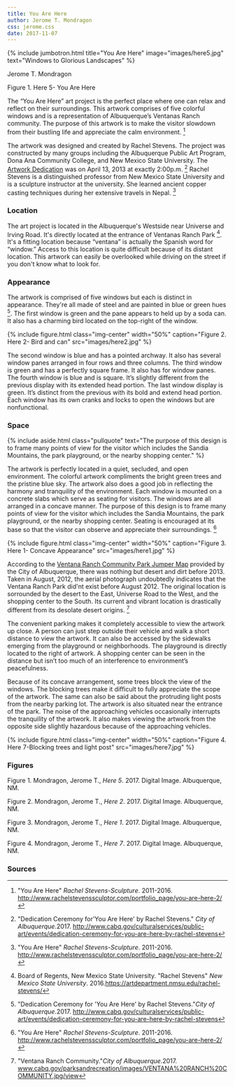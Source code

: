 ```yaml
---
title: You Are Here
author: Jerome T. Mondragon
css: jerome.css
date: 2017-11-07
---
```


{% include jumbotron.html
title="You Are Here"
image="images/here5.jpg"
text="Windows to Glorious Landscapes"
%} 

Jerome T. Mondragon

Figure 1. Here 5- You Are Here

The “You Are Here” art project is the perfect place where one can relax and reflect on their surroundings. This artwork comprises of five colorful windows and is a representation of Albuquerque’s Ventanas Ranch community. The purpose of this artwork is to make the visitor slowdown from their bustling life and appreciate the calm environment. [^source1] 

The artwork was designed and created by Rachel Stevens. The project was constructed by many groups including the Albuquerque Public Art Program, Dona Ana Community College, and New Mexico State University. The [Artwork Dedication](http://www.cabq.gov/culturalservices/public-art/events/dedication-ceremony-for-you-are-here-by-rachel-stevens) was on April 13, 2013 at exactly 2:00p.m. [^source2] Rachel Stevens is a distinguished professor from New Mexico State University and is a sculpture instructor at the university. She learned ancient copper casting techniques during her extensive travels in Nepal. [^source3] 
### Location

The art project is located in the Albuquerque's Westside near Universe and Irving Road. It's directly located at the entrance of Ventanas Ranch Park [^source4]. It's a fitting location because “ventana” is actually the Spanish word for “window.” Access to this location is quite difficult because of its distant location. This artwork can easily be overlooked while driving on the street if you don't know what to look for.  

### Appearance
The artwork is comprised of five windows but each is distinct in appearance. They're all made of steel and are painted in blue or green hues [^source5]. The first window is green and the pane appears to held up by a soda can. It also has a charming bird located on the top-right of the window.

{% include figure.html
  class="img-center"
  width="50%"
  caption="Figure 2. Here 2- Bird and can"
  src="images/here2.jpg"
%}

The second window is blue and has a pointed archway. It also has several window panes arranged in four rows and three columns. The third window is green and has a perfectly square frame. It also has for window panes. The fourth window is blue and is square. It’s slightly different from the previous display with its extended head portion. The last window display is green. It’s distinct from the previous with its bold and extend head portion. Each window has its own cranks and locks to open the windows but are nonfunctional.

### Space


{% include aside.html
  class="pullquote"
  text="The purpose of this design is to frame many points of view for the visitor which includes the Sandia Mountains, the park playground, or the nearby shopping center."  %}
  
The artwork is perfectly located in a quiet, secluded, and open environment. The colorful artwork compliments the bright green trees and the pristine blue sky.  The artwork also does a good job in reflecting the harmony and tranquility of the environment. Each window is mounted on a concrete slabs which serve as seating for visitors. The windows are all arranged in a concave manner. The purpose of this design is to frame many points of view for the visitor which includes the Sandia Mountains, the park playground, or the nearby shopping center. Seating is encouraged at its base so that the visitor can observe and appreciate their surroundings. [^source6]

{% include figure.html
  class="img-center"
  width="50%"
  caption="Figure 3. Here 1- Concave Appearance"
  src="images/here1.jpg"
%}

According to the [Ventana Ranch Community Park Jumper Map](www.cabq.gov/parksandrecreation/images/VENTANA%20RANCH%20COMMUNITY.jpg/view)  provided by the City of Albuquerque, there was nothing but desert and dirt before 2013. Taken in August, 2012, the aerial photograph undoubtedly indicates that the Ventana Ranch Park did'nt exist before August 2012. The original location is sorrounded by the desert to the East, Universe Road to the West, and the shopping center to the South. Its current and vibrant location is drastically different from its desolate desert origins. [^source7]

The convenient parking makes it completely accessible to view the artwork up close. A person can just step outside their vehicle and walk a short distance to view the artwork.  It can also be accessed by the sidewalks emerging from the playground or neighborhoods. The playground is directly located to the right of artwork.  A shopping center can be seen in the distance but isn’t too much of an interference to environment’s peacefulness.  

Because of its concave arrangement, some trees block the view of the windows. The blocking trees make it difficult to fully appreciate the scope of the artwork. The same can also be said about the protruding light posts from the nearby parking lot. The artwork is also situated near the entrance of the park. The noise of the approaching vehicles occasionally interrupts the tranquility of
the artwork.  It also makes viewing the artwork from the opposite side slightly hazardous because of the approaching vehicles.

{% include figure.html
  class="img-center"
  width="50%"
  caption="Figure 4. Here 7-Blocking trees and light post"
  src="images/here7.jpg" %}

### Figures

Figure 1. Mondragon, Jerome T., *Here 5*. 2017. Digital Image. Albuquerque, NM.

Figure 2. Mondragon, Jerome T., *Here 2*. 2017. Digital Image. Albuquerque, NM.

Figure 3. Mondragon, Jerome T., *Here 1*. 2017. Digital Image. Albuquerque, NM.

Figure 4. Mondragon, Jerome T., *Here 7*. 2017. Digital Image. Albuquerque, NM.

### Sources

[^source1]: "You Are Here" *Rachel Stevens-Sculpture*. 2011-2016. http://www.rachelstevenssculptor.com/portfolio_page/you-are-here-2/

[^source2]: "Dedication Ceremony for'You Are Here' by Rachel Stevens." *City of Albuquerque*.2017. http://www.cabq.gov/culturalservices/public-art/events/dedication-ceremony-for-you-are-here-by-rachel-stevens

[^source3]: "You Are Here" *Rachel Stevens-Sculpture*. 2011-2016. http://www.rachelstevenssculptor.com/portfolio_page/you-are-here-2/

[^source4]: Board of Regents, New Mexico State University. "Rachel Stevens" *New Mexico State University*. 2016.https://artdepartment.nmsu.edu/rachel-stevens/

[^source5]: "Dedication Ceremony for 'You Are Here' by Rachel Stevens."*City of Albuquerque*.2017. http://www.cabq.gov/culturalservices/public-art/events/dedication-ceremony-for-you-are-here-by-rachel-stevens

[^source6]: "You Are Here" *Rachel Stevens-Sculpture*. 2011-2016. http://www.rachelstevenssculptor.com/portfolio_page/you-are-here-2/

[^source7]: "Ventana Ranch Community."*City of Albuquerque*.2017. www.cabq.gov/parksandrecreation/images/VENTANA%20RANCH%20COMMUNITY.jpg/view






